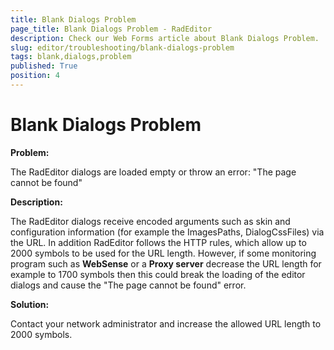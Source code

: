 ```yaml
---
title: Blank Dialogs Problem
page_title: Blank Dialogs Problem - RadEditor
description: Check our Web Forms article about Blank Dialogs Problem.
slug: editor/troubleshooting/blank-dialogs-problem
tags: blank,dialogs,problem
published: True
position: 4
---
```


# Blank Dialogs Problem

**Problem:**

The RadEditor dialogs are loaded empty or throw an error: "The page cannot be found"

**Description:**

The RadEditor dialogs receive encoded arguments such as skin and configuration information (for example the ImagesPaths, DialogCssFiles) via the URL. In addition RadEditor follows the HTTP rules, which allow up to 2000 symbols to be used for the URL length. However, if some monitoring program such as **WebSense** or a **Proxy server** decrease the URL length for example to 1700 symbols then this could break the loading of the editor dialogs and cause the "The page cannot be found" error.

**Solution:**

Contact your network administrator and increase the allowed URL length to 2000 symbols.
